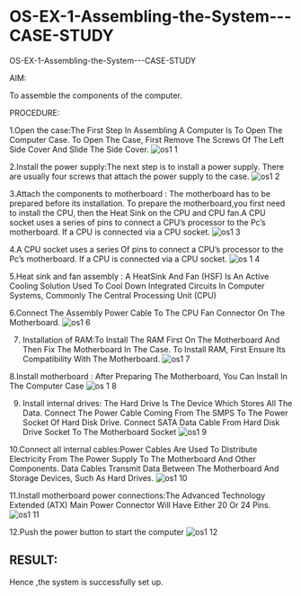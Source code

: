 # OS-EX-1-Assembling-the-System---CASE-STUDY

OS-EX-1-Assembling-the-System---CASE-STUDY

AIM:

To assemble the components of the computer.

PROCEDURE:

1.Open the case:The First Step In Assembling A Computer Is To Open The Computer Case. To Open The Case, First Remove The Screws Of The Left Side Cover And Slide The Side Cover.
![os1 1](https://github.com/Rama-Lekshmi/OS-EX-1-Assembling-the-System---CASE-STUDY/assets/118541549/99600358-7a0d-4d4e-b5db-f4d5c0514d6a)

2.Install the power supply:The next step is to install a power supply. There are usually four screws that attach the power supply to the case.
![os1 2](https://github.com/Rama-Lekshmi/OS-EX-1-Assembling-the-System---CASE-STUDY/assets/118541549/c887aca7-fb5f-4030-beb6-0f32610ed22e)


3.Attach the components to motherboard : The motherboard has to be prepared before its installation. To prepare the motherboard,you first need to install the CPU, then the Heat Sink on the CPU and CPU fan.A CPU socket uses a series of pins to connect a CPU’s processor to the Pc’s motherboard. If a CPU is connected via a CPU socket.
![os1 3](https://github.com/Rama-Lekshmi/OS-EX-1-Assembling-the-System---CASE-STUDY/assets/118541549/ae0f41d9-b398-4396-9929-ccfbaa3b6ce3)



4.A CPU socket uses a series Of pins to connect a CPU’s processor to the Pc’s motherboard. If a CPU is connected via a CPU socket.
![os 1 4](https://github.com/Rama-Lekshmi/OS-EX-1-Assembling-the-System---CASE-STUDY/assets/118541549/fbf1a7d8-c16f-4c1e-b7d7-f7b2f3c23feb)


5.Heat sink and fan assembly : A HeatSink And Fan (HSF) Is An Active Cooling Solution Used To Cool Down Integrated Circuits In Computer Systems, Commonly The Central Processing Unit (CPU)


6.Connect The Assembly Power Cable To The CPU Fan Connector On The Motherboard.
![os1 6](https://github.com/Rama-Lekshmi/OS-EX-1-Assembling-the-System---CASE-STUDY/assets/118541549/25f1335a-963e-472b-a3ba-31f2cea145e8)



7. Installation of RAM:To Install The RAM First On The Motherboard And Then Fix
The Motherboard In The Case. To Install RAM, First Ensure Its Compatibility With
The Motherboard.
![os1 7](https://github.com/Rama-Lekshmi/OS-EX-1-Assembling-the-System---CASE-STUDY/assets/118541549/f0dd487d-0203-4c42-b85a-9977bdcc8420)


8.Install motherboard : After Preparing The Motherboard, You Can Install In The Computer Case
![os 1 8](https://github.com/Rama-Lekshmi/OS-EX-1-Assembling-the-System---CASE-STUDY/assets/118541549/c1ab9f42-a3c0-430c-80f8-56796ae09008)

9. Install internal drives: The Hard Drive Is The Device Which Stores All The Data.
Connect The Power Cable Coming From The SMPS To The Power Socket Of Hard
Disk Drive. Connect SATA Data Cable From Hard Disk Drive Socket To The
Motherboard Socket
![os1 9](https://github.com/Rama-Lekshmi/OS-EX-1-Assembling-the-System---CASE-STUDY/assets/118541549/f26c713e-9b86-4bf9-b9d5-4f2387559e0f)


10.Connect all internal cables:Power Cables Are Used To Distribute Electricity From The Power Supply To The Motherboard And Other Components. Data Cables Transmit Data Between The Motherboard And Storage Devices, Such As Hard Drives.
![os1 10](https://github.com/Rama-Lekshmi/OS-EX-1-Assembling-the-System---CASE-STUDY/assets/118541549/ef54d1d4-73a0-447e-940c-a83724ce987f)



11.Install motherboard power connections:The Advanced Technology Extended (ATX) Main Power Connector Will Have Either 20 Or 24 Pins.
![os1 11](https://github.com/Rama-Lekshmi/OS-EX-1-Assembling-the-System---CASE-STUDY/assets/118541549/7a73c0e4-f075-487a-bf79-22541e49d1ea)


12.Push the power button to start the computer
![os1 12](https://github.com/Rama-Lekshmi/OS-EX-1-Assembling-the-System---CASE-STUDY/assets/118541549/e3be208a-0a92-4c88-9c16-942177ad03b8)


## RESULT:
Hence ,the system is successfully set up.
